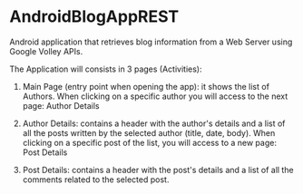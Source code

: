 # AndroidBlogAppREST
Android application that retrieves blog information from a Web Server using Google Volley APIs.

The Application will consists in 3 pages (Activities):

1) Main Page (entry point when opening the app): it shows the list of Authors.
When clicking on a specific author you will access to the next page: Author Details

2) Author Details: contains a header with the author's details and a list of all the posts written by the selected author (title, date, body).
When clicking on a specific post of the list, you will access to a new page: Post Details

3) Post Details: contains a header with the post's details and a list of all the comments related to the selected post.
